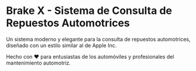 # Brake X - Sistema de Consulta de Repuestos Automotrices



Un sistema moderno y elegante para la consulta de repuestos automotrices, diseñado con un estilo similar al de Apple Inc.

Hecho con ❤️ para entusiastas de los automóviles y profesionales del mantenimiento automotriz.
